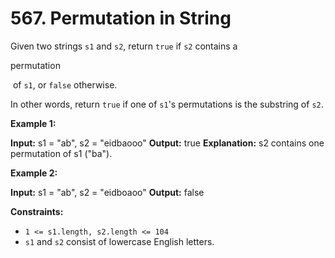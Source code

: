 # 567. Permutation in String 

Given two strings `s1` and `s2`, return `true` if `s2` contains a 

permutation

 of `s1`, or `false` otherwise.

In other words, return `true` if one of `s1`'s permutations is the substring of `s2`.

**Example 1:**

**Input:** s1 = "ab", s2 = "eidbaooo"
**Output:** true
**Explanation:** s2 contains one permutation of s1 ("ba").

**Example 2:**

**Input:** s1 = "ab", s2 = "eidboaoo"
**Output:** false

**Constraints:**

- `1 <= s1.length, s2.length <= 104`
- `s1` and `s2` consist of lowercase English letters.